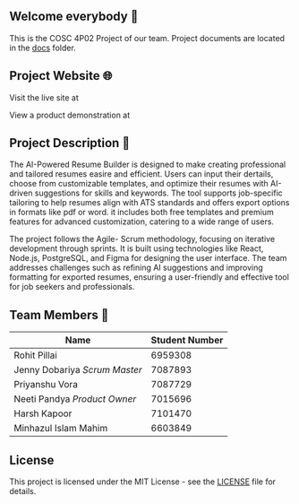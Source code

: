 ## Welcome everybody 👋
This is the COSC 4P02 Project of our team.
Project documents are located in the [docs](docs) folder.


## Project Website 🌐
Visit the live site at 

View a product demonstration at 


## Project Description 📝
The AI-Powered Resume Builder is designed to make creating professional and tailored resumes easire and efficient. Users can input their dertails, choose from customizable templates, and optimize their resumes with AI-driven suggestions for skills and keywords. The tool supports job-specific tailoring to help resumes align with ATS standards and offers export options in formats like pdf or word. it includes both free templates and premium features for advanced customization, catering to a wide range of users.

The project follows the Agile- Scrum methodology, focusing on iterative development through sprints. It is built using technologies like React, Node.js, PostgreSQL, and Figma for designing the user interface. The team addresses challenges such as refining AI suggestions and improving formatting for exported resumes, ensuring a user-friendly and effective tool for job seekers and professionals.

## Team Members 👥
| Name | Student Number| 
|------|---------------|
| Rohit Pillai| 6959308 | 
| Jenny Dobariya *Scrum Master* | 7087893 | 
| Priyanshu Vora| 7087729 |
| Neeti Pandya *Product Owner* | 7015696 |
| Harsh Kapoor| 7101470 |
| Minhazul Islam Mahim| 6603849 | 


## License
This project is licensed under the MIT License - see the [LICENSE](LICENSE.md) file for details.

